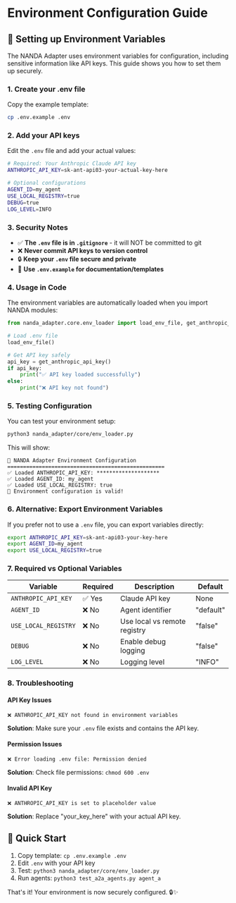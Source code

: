 # Environment Configuration Guide

## 🔧 Setting up Environment Variables

The NANDA Adapter uses environment variables for configuration, including sensitive information like API keys. This guide shows you how to set them up securely.

### 1. Create your .env file

Copy the example template:
```bash
cp .env.example .env
```

### 2. Add your API keys

Edit the `.env` file and add your actual values:
```bash
# Required: Your Anthropic Claude API key
ANTHROPIC_API_KEY=sk-ant-api03-your-actual-key-here

# Optional configurations
AGENT_ID=my_agent
USE_LOCAL_REGISTRY=true
DEBUG=true
LOG_LEVEL=INFO
```

### 3. Security Notes

- ✅ **The `.env` file is in `.gitignore`** - it will NOT be committed to git
- ❌ **Never commit API keys to version control**
- 🔒 **Keep your `.env` file secure and private**
- 📝 **Use `.env.example` for documentation/templates**

### 4. Usage in Code

The environment variables are automatically loaded when you import NANDA modules:

```python
from nanda_adapter.core.env_loader import load_env_file, get_anthropic_api_key

# Load .env file
load_env_file()

# Get API key safely
api_key = get_anthropic_api_key()
if api_key:
    print("✅ API key loaded successfully")
else:
    print("❌ API key not found")
```

### 5. Testing Configuration

You can test your environment setup:

```bash
python3 nanda_adapter/core/env_loader.py
```

This will show:
```
🔧 NANDA Adapter Environment Configuration
==================================================
✅ Loaded ANTHROPIC_API_KEY: ********************
✅ Loaded AGENT_ID: my_agent
✅ Loaded USE_LOCAL_REGISTRY: true
🎉 Environment configuration is valid!
```

### 6. Alternative: Export Environment Variables

If you prefer not to use a `.env` file, you can export variables directly:

```bash
export ANTHROPIC_API_KEY=sk-ant-api03-your-key-here
export AGENT_ID=my_agent
export USE_LOCAL_REGISTRY=true
```

### 7. Required vs Optional Variables

| Variable | Required | Description | Default |
|----------|----------|-------------|---------|
| `ANTHROPIC_API_KEY` | ✅ Yes | Claude API key | None |
| `AGENT_ID` | ❌ No | Agent identifier | "default" |
| `USE_LOCAL_REGISTRY` | ❌ No | Use local vs remote registry | "false" |
| `DEBUG` | ❌ No | Enable debug logging | "false" |
| `LOG_LEVEL` | ❌ No | Logging level | "INFO" |

### 8. Troubleshooting

#### API Key Issues
```
❌ ANTHROPIC_API_KEY not found in environment variables
```
**Solution**: Make sure your `.env` file exists and contains the API key.

#### Permission Issues
```
❌ Error loading .env file: Permission denied
```
**Solution**: Check file permissions: `chmod 600 .env`

#### Invalid API Key
```
❌ ANTHROPIC_API_KEY is set to placeholder value
```
**Solution**: Replace "your_key_here" with your actual API key.

## 🚀 Quick Start

1. Copy template: `cp .env.example .env`
2. Edit `.env` with your API key
3. Test: `python3 nanda_adapter/core/env_loader.py`
4. Run agents: `python3 test_a2a_agents.py agent_a`

That's it! Your environment is now securely configured. 🔒✨